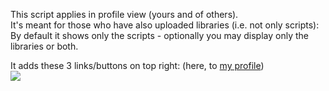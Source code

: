 This script applies in profile view (yours and of others).  
It's meant for those who have also uploaded libraries (i.e. not only scripts):  
By default it shows only the scripts - optionally you may display only the libraries or both.

It adds these 3 links/buttons on top right:  (here, to [my profile](https://greasyfork.org/en/users/2160-darkred))  
![](https://i.imgur.com/bVXlUH3.jpg)